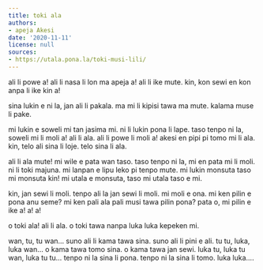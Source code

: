 ```yaml
---
title: toki ala
authors:
- apeja Akesi
date: '2020-11-11'
license: null
sources:
- https://utala.pona.la/toki-musi-lili/
---
```


ali li powe a! ali li nasa li lon ma apeja a! ali li ike mute. kin, kon sewi en kon anpa li ike kin a!

sina lukin e ni la, jan ali li pakala. ma mi li kipisi tawa ma mute. kalama muse li pake.

mi lukin e soweli mi tan jasima mi. ni li lukin pona li lape. taso tenpo ni la, soweli mi li moli a! ali li ala. ali li powe li moli a! akesi en pipi pi tomo mi li ala. kin, telo ali sina li loje. telo sina li ala.

ali li ala mute! mi wile e pata wan taso. taso tenpo ni la, mi en pata mi li moli. ni li toki majuna. mi lanpan e lipu leko pi tenpo mute. mi lukin monsuta taso mi monsuta kin! mi utala e monsuta, taso mi utala taso e mi.

kin, jan sewi li moli. tenpo ali la jan sewi li moli. mi moli e ona. mi ken pilin e pona anu seme? mi ken pali ala pali musi tawa pilin pona? pata o, mi pilin e ike a! a! a!

o toki ala! ali li ala. o toki tawa nanpa luka luka kepeken mi.

wan, tu, tu wan… suno ali li kama tawa sina. suno ali li pini e ali. tu tu, luka, luka wan… o kama tawa tomo sina. o kama tawa jan sewi. luka tu, luka tu wan, luka tu tu… tenpo ni la sina li pona. tenpo ni la sina li tomo. luka luka….